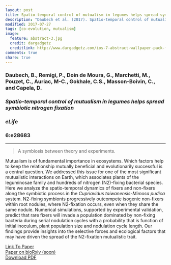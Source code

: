 ```yaml
---
layout: post
title: Spatio-temporal control of mutualism in legumes helps spread symbiotic nitrogen fixation
description: "Daubech et al. (2017). Spatio-temporal control of mutualism in legumes helps spread symbiotic nitrogen fixation,  eLife"
modified: 2017-07-27
tags: [co-evolution, mutualism]
image:
  feature: abstract-3.jpg
  credit: dargadgetz
  creditlink: http://www.dargadgetz.com/ios-7-abstract-wallpaper-pack-for-iphone-5-and-ipod-touch-retina/
comments: true
share: true
---
```


### Daubech, B., Remigi, P., Doin de Moura, G., Marchetti, M., Pouzet, C., Auriac, M-C., Gokhale, C.S., Masson-Boivin, C., and Capela, D.

### *Spatio-temporal control of mutualism in legumes helps spread symbiotic nitrogen fixation*

### *eLife*

### 6:e28683

***

> A symbiosis between theory and experiments.


Mutualism is of fundamental importance in ecosystems. Which factors help to keep the relationship mutually beneficial and evolutionarily successful is a central question. We addressed this issue for one of the most significant mutualistic interactions on Earth, which associates plants of the leguminosae family and hundreds of nitrogen (N2)-fixing bacterial species. Here we analyze the spatio-temporal dynamics of fixers and non-fixers along the symbiotic process in the *Cupriavidus taiwanensis-Mimosa pudica* system. N2-fixing symbionts progressively outcompete isogenic non-fixers within root nodules, where N2-fixation occurs, even when they share the same nodule. Numerical simulations, supported by experimental validation, predict that rare fixers will invade a population dominated by non-fixing bacteria during serial nodulation cycles with a probability that is function of initial inoculum, plant population size and nodulation cycle length. Our findings provide insights into the selective forces and ecological factors that may have driven the spread of the N2-fixation mutualistic trait.

<div markdown="0"><a href="https://elifesciences.org/articles/28683" class="btn btn-success">Link To Paper</a></div>

<div markdown="0"><a href="#" class="btn btn-success">Paper on bioRxiv (soon)</a></div>

<div markdown="0"><a href="{{ site.url }}/papers/Daubech_eLife_Sciences_2017.pdf" class="btn btn-info">Download PDF</a></div>
